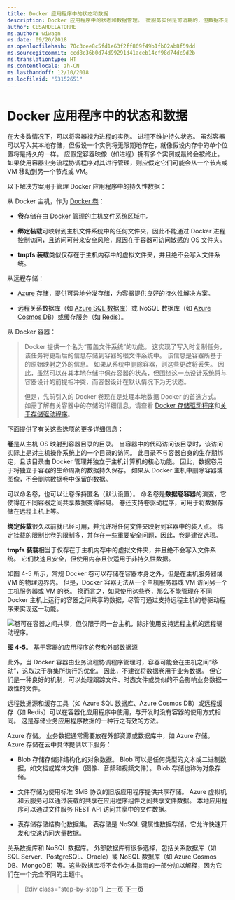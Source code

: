 ```yaml
---
title: Docker 应用程序中的状态和数据
description: Docker 应用程序中的状态和数据管理。 微服务实例是可消耗的，但数据不是，本文介绍如何使用微服务处理这一问题。
author: CESARDELATORRE
ms.author: wiwagn
ms.date: 09/20/2018
ms.openlocfilehash: 70c3cee8c5fd1e63f2ff869f49b1fb02ab8f59dd
ms.sourcegitcommit: ccd8c36b0d74d99291d41aceb14cf98d74dc9d2b
ms.translationtype: HT
ms.contentlocale: zh-CN
ms.lasthandoff: 12/10/2018
ms.locfileid: "53152651"
---
```

# <a name="state-and-data-in-docker-applications"></a>Docker 应用程序中的状态和数据

在大多数情况下，可以将容器视为进程的实例。 进程不维护持久状态。 虽然容器可以写入其本地存储，但假设一个实例将无限期地存在，就像假设内存中的单个位置将是持久的一样。 应假定容器映像（如进程）拥有多个实例或最终会被终止。 如果使用容器业务流程协调程序对其进行管理，则应假定它们可能会从一个节点或 VM 移动到另一个节点或 VM。

以下解决方案用于管理 Docker 应用程序中的持久性数据：

从 Docker 主机，作为 [Docker 卷](https://docs.docker.com/engine/admin/volumes/)：

- **卷**存储在由 Docker 管理的主机文件系统区域中。

- **绑定装载**可映射到主机文件系统中的任何文件夹，因此不能通过 Docker 进程控制访问，且访问可带来安全风险，原因在于容器可访问敏感的 OS 文件夹。

- **tmpfs 装载**类似仅存在于主机内存中的虚拟文件夹，并且绝不会写入文件系统。

从远程存储：

- [Azure 存储](https://azure.microsoft.com/documentation/services/storage/)，提供可异地分发存储，为容器提供良好的持久性解决方案。

- 远程关系数据库（如 [Azure SQL 数据库](https://azure.microsoft.com/services/sql-database/)）或 NoSQL 数据库（如 [Azure Cosmos DB](https://docs.microsoft.com/azure/cosmos-db/introduction)）或缓存服务（如 [Redis](https://redis.io/)）。

从 Docker 容器：

> Docker 提供一个名为“覆盖文件系统”的功能。 这实现了写入时复制任务，该任务将更新后的信息存储到容器的根文件系统中。 该信息是容器所基于的原始映射之外的信息。 如果从系统中删除容器，则这些更改将丢失。 因此，虽然可以在其本地存储中保存容器的状态，但围绕这一点设计系统将与容器设计的前提相冲突，而容器设计在默认情况下为无状态。
>
> 但是，先前引入的 Docker 卷现在是处理本地数据 Docker 的首选方式。 如需了解有关容器中的存储的详细信息，请查看 [Docker 存储驱动程序](https://docs.docker.com/storage/storagedriver/select-storage-driver/)和[关于存储驱动程序](https://docs.docker.com/storage/storagedriver/)。

下面提供了有关这些选项的更多详细信息：

**卷**是从主机 OS 映射到容器目录的目录。 当容器中的代码访问该目录时，该访问实际上是对主机操作系统上的一个目录的访问。 此目录不与容器自身的生存期绑定，且该目录由 Docker 管理并独立于主机计算机的核心功能。 因此，数据卷用于将独立于容器的生命周期的数据持久保存。 如果从 Docker 主机中删除容器或图像，不会删除数据卷中保留的数据。

可以命名卷，也可以让卷保持匿名（默认设置）。 命名卷是**数据卷容器**的演变，它使得在不同容器之间共享数据变得容易。 卷还支持卷驱动程序，可用于将数据存储在远程主机上等。

**绑定装载**很久以前就已经可用，并允许将任何文件夹映射到容器中的装入点。 绑定挂载的限制比卷的限制多，并存在一些重要安全问题，因此，卷是建议选项。

**tmpfs 装载**相当于仅存在于主机内存中的虚拟文件夹，并且绝不会写入文件系统。 它们快速且安全，但使用内存且仅适用于非持久性数据。

如图 4-5 所示，常规 Docker 卷可以存储在容器本身之外，但是在主机服务器或 VM 的物理边界内。 但是，Docker 容器无法从一个主机服务器或 VM 访问另一个主机服务器或 VM 的卷。 换而言之，如果使用这些卷，那么不能管理在不同 Docker 主机上运行的容器之间共享的数据，尽管可通过支持远程主机的卷驱动程序来实现这一功能。

![卷可在容器之间共享，但仅限于同一台主机，除非使用支持远程主机的远程驱动程序。 ](./media/image5.png)

**图 4-5**。 基于容器的应用程序的卷和外部数据源

此外，当 Docker 容器由业务流程协调程序管理时，容器可能会在主机之间“移动”，这取决于群集所执行的优化。 因此，不建议将数据卷用于业务数据。 但它们是一种良好的机制，可以处理跟踪文件、时态文件或类似的不会影响业务数据一致性的文件。

远程数据源和缓存工具（如 Azure SQL 数据库、Azure Cosmos DB）或远程缓存（如 Redis）可以在容器化应用程序中使用，与开发时没有容器的使用方式相同。 这是存储业务应用程序数据的一种行之有效的方法。

Azure 存储。 业务数据通常需要放在外部资源或数据库中，如 Azure 存储。 Azure 存储在云中具体提供以下服务：

- Blob 存储存储非结构化的对象数据。 Blob 可以是任何类型的文本或二进制数据，如文档或媒体文件（图像、音频和视频文件）。 Blob 存储也称为对象存储。

- 文件存储为使用标准 SMB 协议的旧版应用程序提供共享存储。 Azure 虚拟机和云服务可以通过装载的共享在应用程序组件之间共享文件数据。 本地应用程序可以通过文件服务 REST API 访问共享中的文件数据。

- 表存储存储结构化数据集。 表存储是 NoSQL 键属性数据存储，它允许快速开发和快速访问大量数据。

关系数据库和 NoSQL 数据库。 外部数据库有很多选择，包括关系数据库（如 SQL Server、PostgreSQL、Oracle）或 NoSQL 数据库（如 Azure Cosmos DB、MongoDB）等。这些数据库将不会作为本指南的一部分加以解释，因为它们在一个完全不同的主题中。

>[!div class="step-by-step"]
>[上一页](containerize-monolithic-applications.md)
>[下一页](service-oriented-architecture.md)